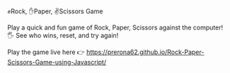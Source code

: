 ✊Rock, ✋Paper, ✌️Scissors Game

Play a quick and fun game of Rock, Paper, Scissors against the computer! 🖐️
See who wins, reset, and try again!

Play the game live here 👉 https://prerona62.github.io/Rock-Paper-Scissors-Game-using-Javascript/
